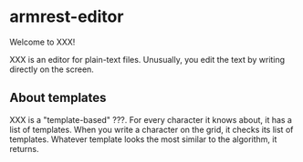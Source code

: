 # armrest-editor

Welcome to XXX!

XXX is an editor for plain-text files.
Unusually, you edit the text by writing directly on the
screen.

## About templates

XXX is a "template-based" ???.
For every character it knows about, it has a list of
templates.
When you write a character on the grid, it checks its
list of templates. Whatever template looks the most
similar to the algorithm, it returns.